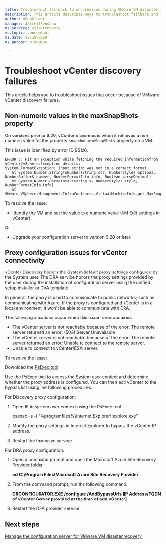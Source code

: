 ```yaml
---
title: Troubleshoot failback to on-premises during VMware VM disaster recovery to Azure with Azure Site Recovery | Microsoft Docs
description: This article describes ways to troubleshoot failback and reprotection issues during VMware VM disaster recovery to Azure with Azure Site Recovery.
author: vDonGlover
manager: JarrettRenshaw
ms.service: site-recovery
ms.topic: conceptual
ms.date: 02/19/2019
ms.author: v-doglov

---
```

# Troubleshoot vCenter discovery failures

This article helps you to troubleshoot issues that occur because of VMware vCenter discovery failures.

## Non-numeric values in the maxSnapShots property

On versions prior to 9.20, vCenter disconnects when it retrieves a non-numeric value for the property  `snapshot.maxSnapShots` property on a VM.

This issue is identified by error ID 95126.

    ERROR :: Hit an exception while fetching the required informationfrom vCenter/vSphere.Exception details:
	System.FormatException: Input string was not in a correct format.
	   at System.Number.StringToNumber(String str, NumberStyles options, NumberBuffer& number, NumberFormatInfo info, Boolean parseDecimal)
	   at System.Number.ParseInt32(String s, NumberStyles style, NumberFormatInfo info)
	   at VMware.VSphere.Management.InfraContracts.VirtualMachineInfo.get_MaxSnapshots()
	
To resolve the issue:

- Identify the VM and set the value to a numeric value (VM Edit settings in vCenter).

Or

- Upgrade your configuration server to version 9.20 or later.

## Proxy configuration issues for vCenter connectivity

vCenter Discovery honors the System default proxy settings configured by the System user. The DRA service honors the proxy settings provided by the user during the installation of configuration server using the unified setup installer or OVA template. 

In general, the proxy is used to communicate to public networks; such as communicating with Azure. If the proxy is configured and vCenter is in a local environment, it won't be able to communicate with DRA.

The following situations occur when this issue is encountered:

- The vCenter server <vCenter> is not reachable because of the error: The remote server returned an error: (503) Server Unavailable
- The vCenter server <vCenter> is not reachable because of the error: The remote server returned an error: Unable to connect to the remote server.
- Unable to connect to vCenter/ESXi server.

To resolve the issue:

Download the [PsExec tool](https://aka.ms/PsExec). 

Use the PsExec tool to access the System user context and determine whether the proxy address is configured. You can then add vCenter to the bypass list using the following procedures.

For Discovery proxy configuration:

1. Open IE in system user context using the PsExec tool.
    
    psexec -s -i "%programfiles%\Internet Explorer\iexplore.exe"

2. Modify the proxy settings in Internet Explorer to bypass the vCenter IP address.
3. Restart the tmanssvc service.

For DRA proxy configuration:

1. Open a command prompt and open the Microsoft Azure Site Recovery Provider folder.
 
    **cd C:\Program Files\Microsoft Azure Site Recovery Provider**

3. From the command prompt, run the following command.
   
   **DRCONFIGURATOR.EXE /configure /AddBypassUrls [IP Address/FQDN of vCenter Server provided at the time of add vCenter]**

4. Restart the DRA provider service.

## Next steps

[Manage the configuration server for VMware VM disaster recovery](https://docs.microsoft.com/azure/site-recovery/vmware-azure-manage-configuration-server#refresh-configuration-server) 
